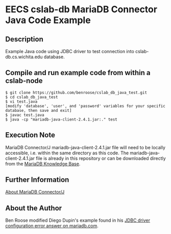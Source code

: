# EECS cslab-db MariaDB Connector Java Code Example

## Description

Example Java code using JDBC driver to test connection into cslab-db.cs.wichita.edu database.

## Compile and run example code from within a cslab-node

    $ git clone https://github.com/benroose/cslab_db_java_test.git
    $ cd cslab_db_java_test
    $ vi test.java
    [modify 'database', 'user', and 'password' variables for your specific database, then save and exit]
    $ javac test.java
    $ java -cp "mariadb-java-client-2.4.1.jar:." test

## Execution Note

MariaDB Connector/J mariadb-java-client-2.4.1.jar file will need to be locally accessible, i.e. within the same directory as this code. The mariadb-java-client-2.4.1.jar file is already in this repository or can be downloaded directly from the [MariaDB Knowledge Base](https://downloads.mariadb.com/Connectors/java/connector-java-2.4.1/mariadb-java-client-2.4.1.jar).

## Further Information

[About MariaDB Connector/J](https://mariadb.com/kb/en/library/about-mariadb-connector-j)

## About the Author

Ben Roose modified Diego Dupin's example found in his [JDBC driver configuration error answer on mariadb.com](https://mariadb.com/kb/en/library/jdbc-driver-configuration-error/).